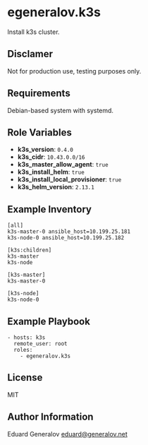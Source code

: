 # egeneralov.k3s

Install k3s cluster.

## Disclamer

Not for production use, testing purposes only.

## Requirements

Debian-based system with systemd.

## Role Variables

- **k3s_version**: `0.4.0`
- **k3s_cidr**: `10.43.0.0/16`
- **k3s_master_allow_agent**: `true`
- **k3s_install_helm**: `true`
- **k3s_install_local_provisioner**: `true`
- **k3s_helm_version**: `2.13.1`

## Example Inventory

    [all]
    k3s-master-0 ansible_host=10.199.25.181
    k3s-node-0 ansible_host=10.199.25.182
    
    [k3s:children]
    k3s-master
    k3s-node
    
    [k3s-master]
    k3s-master-0
    
    [k3s-node]
    k3s-node-0


## Example Playbook

    - hosts: k3s
      remote_user: root
      roles:
        - egeneralov.k3s

## License

MIT

## Author Information

Eduard Generalov <eduard@generalov.net>
